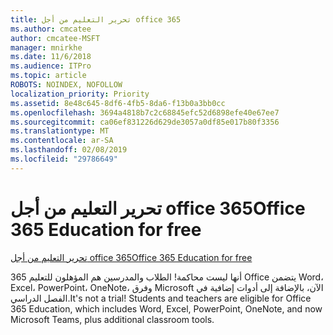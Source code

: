 ```yaml
---
title: تحرير التعليم من أجل office 365
ms.author: cmcatee
author: cmcatee-MSFT
manager: mnirkhe
ms.date: 11/6/2018
ms.audience: ITPro
ms.topic: article
ROBOTS: NOINDEX, NOFOLLOW
localization_priority: Priority
ms.assetid: 8e48c645-8df6-4fb5-8da6-f13b0a3bb0cc
ms.openlocfilehash: 3694a4818b7c2c68845efc52d6898efe40e67ee7
ms.sourcegitcommit: ca06ef831226d629de3057a0df85e017b80f3356
ms.translationtype: MT
ms.contentlocale: ar-SA
ms.lasthandoff: 02/08/2019
ms.locfileid: "29786649"
---
```

# <a name="office-365-education-for-free"></a><span data-ttu-id="7aef6-102">تحرير التعليم من أجل office 365</span><span class="sxs-lookup"><span data-stu-id="7aef6-102">Office 365 Education for free</span></span>

[<span data-ttu-id="7aef6-103">تحرير التعليم من أجل office 365</span><span class="sxs-lookup"><span data-stu-id="7aef6-103">Office 365 Education for free</span></span>](https://products.office.com/student/office-in-education?ms.officeurl=students)
  
<span data-ttu-id="7aef6-p101">أنها ليست محاكمة! الطلاب والمدرسين هم المؤهلون للتعليم 365 Office يتضمن Word، Excel، PowerPoint، OneNote، وفرق Microsoft الآن، بالإضافة إلى أدوات إضافية في الفصل الدراسي.</span><span class="sxs-lookup"><span data-stu-id="7aef6-p101">It's not a trial! Students and teachers are eligible for Office 365 Education, which includes Word, Excel, PowerPoint, OneNote, and now Microsoft Teams, plus additional classroom tools.</span></span>
  

